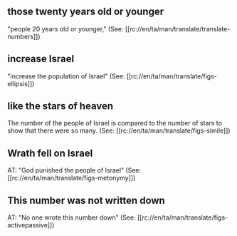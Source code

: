 ## those twenty years old or younger ##

"people 20 years old or younger," (See: [[rc://en/ta/man/translate/translate-numbers]])

## increase Israel ##

"increase the population of Israel" (See: [[rc://en/ta/man/translate/figs-ellipsis]])

## like the stars of heaven ##

The number of the people of Israel is compared to the number of stars to show that there were so many. (See: [[rc://en/ta/man/translate/figs-simile]])

## Wrath fell on Israel ##

AT: "God punished the people of Israel" (See: [[rc://en/ta/man/translate/figs-metonymy]])

## This number was not written down ##

AT: "No one wrote this number down" (See: [[rc://en/ta/man/translate/figs-activepassive]])